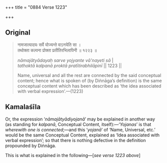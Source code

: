 +++
title = "0884 Verse 1223"

+++
## Original 
>
> नामजात्यादयः सर्वे योज्यन्ते वाऽनयेति सा ।  
> तथोक्ता कल्पना प्रोक्ता प्रतीतिरभिलापिनी ॥ १२२३ ॥ 
>
> *nāmajātyādayaḥ sarve yojyante vā'nayeti sā* \|  
> *tathoktā kalpanā proktā pratītirabhilāpinī* \|\| 1223 \|\| 
>
> Name, universal and all the rest are connected by the said conceptual content; hence what is spoken of (by Diṅnāga’s definition) is the same conceptual content which has been described as ‘the idea associated with verbal expression’.—(1223)



## Kamalaśīla

Or, the expression ‘*nāmajātyādiyojanā*’ may be explained in another way (as standing for *kalpanā*, Conceptual Content, itself):—‘*Yojanas*’ is that *wherewith one is connected*;—and this ‘*yojanā*’ of ‘Name, Universal, etc.’ would be the same Conceptual Content, explained as ‘Idea associated with verbal expression’; so that there is nothing defective in the definition propounded by Diṅnāga.

This is what is explained in the following—[*see verse 1223 above*]


